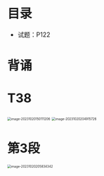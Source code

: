 # 目录

* 试题：P122



# 背诵





# T38

<img src="https://cvp.oss-cn-shanghai.aliyuncs.com/picgo/202310201501282.png" alt="image-20231020150111206" style="zoom: 50%;" />

<img src="https://cvp.oss-cn-shanghai.aliyuncs.com/picgo/202310202049840.png" alt="image-20231020204915726" style="zoom:50%;" />



# 第3段

<img src="https://cvp.oss-cn-shanghai.aliyuncs.com/picgo/202310202058439.png" alt="image-20231020205834342" style="zoom:50%;" />

